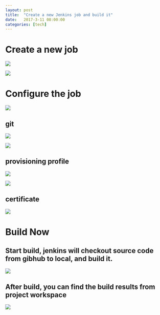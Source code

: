 ```yaml
---
layout: post
title:  "Create a new Jenkins job and build it"
date:   2017-3-11 08:00:00
categories: [tech]
---
```


# Create a new job

![](https://raw.githubusercontent.com/hanmbink/hanmbink.github.io/master/pic/new-Jenkins-job/create-01.png)

![](https://raw.githubusercontent.com/hanmbink/hanmbink.github.io/master/pic/new-Jenkins-job/create-02.png)


# Configure the job

![](https://raw.githubusercontent.com/hanmbink/hanmbink.github.io/master/pic/new-Jenkins-job/configure-01.png)

## git

![](https://raw.githubusercontent.com/hanmbink/hanmbink.github.io/master/pic/new-Jenkins-job/configure-02.png)

![](https://raw.githubusercontent.com/hanmbink/hanmbink.github.io/master/pic/new-Jenkins-job/configure-03.png)

## provisioning profile

![](https://raw.githubusercontent.com/hanmbink/hanmbink.github.io/master/pic/new-Jenkins-job/configure-04.png)

![](https://raw.githubusercontent.com/hanmbink/hanmbink.github.io/master/pic/new-Jenkins-job/configure-05.png)

## certificate

![](https://raw.githubusercontent.com/hanmbink/hanmbink.github.io/master/pic/new-Jenkins-job/configure-06.png)


# Build Now

## Start build, jenkins will checkout source code from gibhub to local, and build it.

![](https://raw.githubusercontent.com/hanmbink/hanmbink.github.io/master/pic/new-Jenkins-job/build-01.png)


## After build, you can find the build results from project workspace

![](https://raw.githubusercontent.com/hanmbink/hanmbink.github.io/master/pic/new-Jenkins-job/build-02.png)

